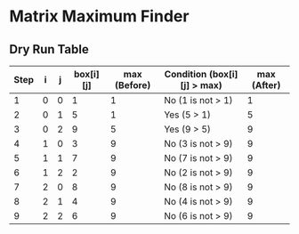 # Matrix Maximum Finder



## Dry Run Table
| Step | i | j | box[i][j] | max (Before) | Condition (box[i][j] > max) | max (After) |
|------|---|---|-----------|-------------|-----------------------------|-------------|
| 1    | 0 | 0 | 1         | 1           | No (1 is not > 1)          | 1           |
| 2    | 0 | 1 | 5         | 1           | Yes (5 > 1)                | 5           |
| 3    | 0 | 2 | 9         | 5           | Yes (9 > 5)                | 9           |
| 4    | 1 | 0 | 3         | 9           | No (3 is not > 9)          | 9           |
| 5    | 1 | 1 | 7         | 9           | No (7 is not > 9)          | 9           |
| 6    | 1 | 2 | 2         | 9           | No (2 is not > 9)          | 9           |
| 7    | 2 | 0 | 8         | 9           | No (8 is not > 9)          | 9           |
| 8    | 2 | 1 | 4         | 9           | No (4 is not > 9)          | 9           |
| 9    | 2 | 2 | 6         | 9           | No (6 is not > 9)          | 9           |



